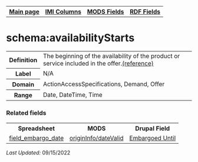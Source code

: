 <!DOCTYPE html>
<html>

<body>
<table style="width:100%">
  <tr>
    <th><a href="index.md">Main page</a></th>
	<th><a href="IMI.md">IMI Columns</a></th>
    <th><a href="MODS.md">MODS Fields</a></th>
    <th><a href="RDF.md">RDF Fields</a></th>
  </tr>
</table>


<h1>schema:availabilityStarts</h1>
<table>
<tr>
	<th>Definition</th>
	<td>The beginning of the availability of the product or service included in the offer.<a href="https://schema.org/availabilityStarts">(reference)</td>
</tr>
<tr>
	<th>Label</th>
	<td>N/A</td>
</tr>
<tr>
	<th>Domain</th>
	<td>ActionAccessSpecifications, Demand, Offer</td>
</tr>
<tr>
	<th>Range</th>
	<td>Date, DateTime, Time</td>
</tr>
</table></dd>
</dl>
<h3>Related fields</h3>
<table>
	<tr>
		<th>Spreadsheet</th>
		<th>MODS</th>
		<th>Drupal Field</th>
	</tr>
	<tr>
		<td><a href="field_embargo_date.md">field_embargo_date</a></td>
		<td><a href="mods.originInfo_dateValid.md">originInfo/dateValid</a></td> 
		<td><a href="DrupalFields.md#Embargoed-Until">Embargoed Until</a></td>
	</tr>
</table>
<p><i>Last Updated: </i></font>09/15/2022</p>
</body>
</html>
